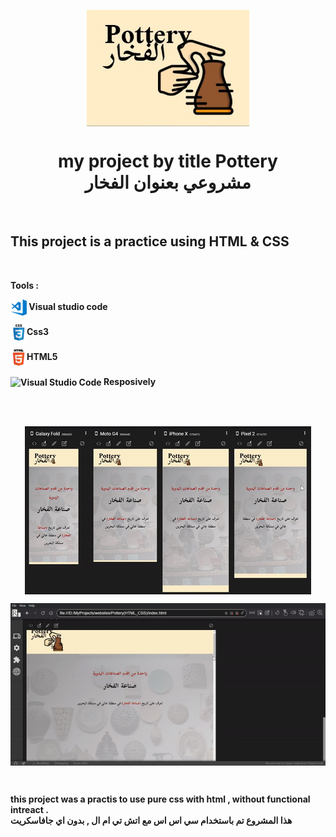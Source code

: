  <strong > 
<p align="center" >

  <img align="center"  width="260px"  src="https://github.com/hesspearl/Pottery-/blob/master/images/logo.jpg"/>
  </p>
<strong > 

  <h1 align="center"> my project by title Pottery
  <br>
  مشروعي بعنوان الفخار

</h1> </ strong>
<br>

 <h2/>
 This project is a practice using HTML & CSS
</h2>
</ strong>
<br>
<p> Tools :</p >

<img align="center" alt="Visual Studio Code" width="26px" src="https://raw.githubusercontent.com/github/explore/80688e429a7d4ef2fca1e82350fe8e3517d3494d/topics/visual-studio-code/visual-studio-code.png" /> Visual studio code
<br>

<img align="center" alt="react" width="26px" src="https://raw.githubusercontent.com/github/explore/80688e429a7d4ef2fca1e82350fe8e3517d3494d/topics/css/css.png" />Css3<br>



 <img align="center" alt="javascript" width="26px"
 src="https://raw.githubusercontent.com/github/explore/80688e429a7d4ef2fca1e82350fe8e3517d3494d/topics/html/html.png" />HTML5<br>
<br>
<img align="center" alt="Visual Studio Code" width="26px" src="https://img.stackshare.io/service/12244/responsivel.png" /> Resposively
<br>


<br>
<br>


  <p align="center" >

  <img align="center" src="https://github.com/hesspearl/Pottery-/blob/master/images/gifs/small-devices.gif"/>
  </p>
  <p align="center" >

  <img align="center" src="https://github.com/hesspearl/Pottery-/blob/master/images/gifs/website.gif"/>
  </p>
 <br>

this project was a practis to use  pure css with html  , without functional intreact .
<br>
هذا المشروع تم باستخدام سي اس اس  مع اتش تي ام ال , بدون اي جافاسكريت  

 
 <br>

